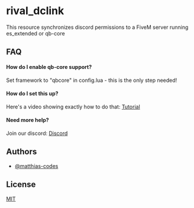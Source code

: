 
# rival_dclink
This resource synchronizes discord permissions to a FiveM server running es_extended or qb-core




## FAQ

#### How do I enable qb-core support?
Set framework to "qbcore" in config.lua - this is the only step needed!

#### How do I set this up?

Here's a video showing exactly how to do that: [Tutorial](https://www.youtube.com/watch?v=ucB-yLmhwN0&ab_channel=RIVAL)

#### Need more help?
Join our discord: [Discord](https://discord.gg/Wt9RRxszJv)


## Authors

- [@matthias-codes](https://www.github.com/matthias-codes)




## License

[MIT](https://choosealicense.com/licenses/mit/)

